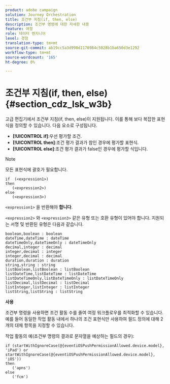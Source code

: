 ```yaml
---
product: adobe campaign
solution: Journey Orchestration
title: 조건부 지침(if, then, else)
description: 조건부 명령에 대한 자세한 내용
feature: 여정
role: 데이터 엔지니어
level: 경험
translation-type: tm+mt
source-git-commit: ab19cc5a3d998d1178984c5028b1ba650d3e1292
workflow-type: tm+mt
source-wordcount: '165'
ht-degree: 0%

---
```



# 조건부 지침(if, then, else) {#section_cdz_lsk_w3b}

고급 편집기에서 조건부 지침(if, then, else)이 지원됩니다. 이를 통해 보다 복잡한 표현식을 정의할 수 있습니다. 다음 요소로 구성됩니다.

* **[!UICONTROL if]**:우선 평가할 조건.
* **[!UICONTROL then]**:조건 평가 결과가 참인 경우에 평가할 표현식.
* **[!UICONTROL else]**:조건 평가 결과가 false인 경우에 평가할 식입니다.

>[!NOTE]
>
>모든 표현식에 괄호가 필요합니다.

```
if  (<expression1>)
then
   (<expression2>)
else
   (<expression3>)
```

`<expression1>` 을 반환해야  **합니다**.

`<expression2>` 와  `<expression3>` 같은 유형 또는 호환 유형이 있어야 합니다. 지원되는 서명 및 반환된 유형은 다음과 같습니다.

```
boolean,boolean : boolean
dateTime,dateTime : dateTime
dateTimeOnly,dateTimeOnly : dateTimeOnly
decimal,integer : decimal
integer,decimal : integer
integer,decimal : decimal
duration,duration : duration
string,string : string
listBoolean,listBoolean : listBoolean
listDateTime,listDateTime : listDateTime
listDateTimeOnly,listDateTimeOnly : listDateTimeOnly
listDecimal,listDecimal : listDecimal
listInteger,listInteger : listInteger
listString,listString : listString
```

**사용**

조건부 명령을 사용하면 조건 활동 수를 줄여 여정 워크플로우를 최적화할 수 있습니다. 예를 들어 동일한 작업 활동 내에서 하나의 조건 표현식만 사용하여 필드 정의에 대해 2개의 대체 항목을 지정할 수 있습니다.

작업 활동의 예(조건부 명령의 결과로 문자열을 예상하는 필드의 경우):

```
if (startWithIgnoreCase(@{eventiOSPushPermissionAllowed.device.model}, 'iPad') or startWithIgnoreCase(@{eventiOSPushPermissionAllowed.device.model}, 'iOS'))
then
   ('apns')
else
   ('fcm')
```
